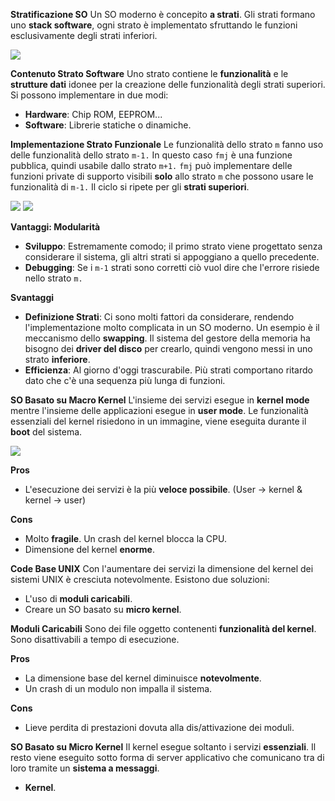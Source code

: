 **Stratificazione SO**
Un SO moderno è concepito **a strati**. Gli strati formano uno **stack software**, ogni strato è implementato sfruttando le funzioni esclusivamente degli strati inferiori.

![](../../Images/Stack-Software.png)

**Contenuto Strato Software**
Uno strato contiene le **funzionalità** e le **strutture dati** idonee per la creazione delle funzionalità degli strati superiori. Si possono implementare in due modi:
- **Hardware**: Chip ROM, EEPROM...
- **Software**: Librerie statiche o dinamiche.

**Implementazione Strato Funzionale**
Le funzionalità dello strato `m` fanno uso delle funzionalità dello strato `m-1.` In questo caso `fmj` è una funzione pubblica, quindi usabile dallo strato `m+1.` `fmj` può implementare delle funzioni private di supporto visibili **solo** allo strato `m` che possono usare le funzionalità di `m-1.` Il ciclo si ripete per gli **strati superiori**.

![](../../Images/Strato-Funzionale.png)
![](../../Images/Strato-Funzionale2.png)

**Vantaggi: Modularità**
- **Sviluppo**: Estremamente comodo; il primo strato viene progettato senza considerare il sistema, gli altri strati si appoggiano a quello precedente.
- **Debugging**: Se i `m-1` strati sono corretti ciò vuol dire che l'errore risiede nello strato `m.`

**Svantaggi**
- **Definizione Strati**: Ci sono molti fattori da considerare, rendendo l'implementazione molto complicata in un SO moderno. Un esempio è il meccanismo dello **swapping**. Il sistema del gestore della memoria ha bisogno dei **driver del disco** per crearlo, quindi vengono messi in uno strato **inferiore**.
- **Efficienza**: Al giorno d'oggi trascurabile. Più strati comportano ritardo dato che c'è una sequenza più lunga di funzioni.

**SO Basato su Macro Kernel**
L'insieme dei servizi esegue in **kernel mode** mentre l'insieme delle applicazioni esegue in **user mode**. Le funzionalità essenziali del kernel risiedono in un immagine, viene eseguita durante il **boot** del sistema.

![](../../Images/Macro-Kernel.png)

**Pros**
- L'esecuzione dei servizi è la più **veloce possibile**. (User -> kernel & kernel -> user)

**Cons**
- Molto **fragile**. Un crash del kernel blocca la CPU.
- Dimensione del kernel **enorme**.

**Code Base UNIX**
Con l'aumentare dei servizi la dimensione del kernel dei sistemi UNIX è cresciuta notevolmente. Esistono due soluzioni:
- L'uso di **moduli caricabili**.
- Creare un SO basato su **micro kernel**.

**Moduli Caricabili**
Sono dei file oggetto contenenti **funzionalità del kernel**. Sono disattivabili a tempo di esecuzione.

**Pros**
- La dimensione base del kernel diminuisce **notevolmente**.
- Un crash di un modulo non impalla il sistema.

**Cons**
- Lieve perdita di prestazioni dovuta alla dis/attivazione dei moduli.

**SO Basato su Micro Kernel**
Il kernel esegue soltanto i servizi **essenziali**. Il resto viene eseguito sotto forma di server applicativo che comunicano tra di loro tramite un **sistema a messaggi**.
- **Kernel**.